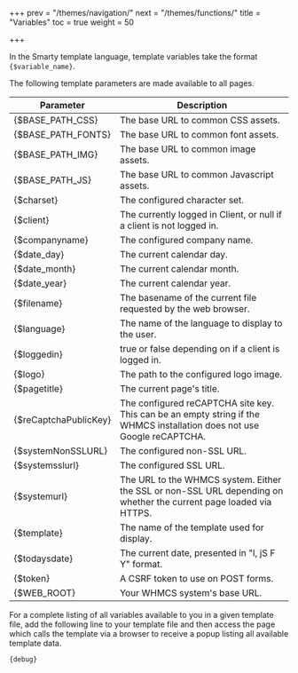 +++
prev = "/themes/navigation/"
next = "/themes/functions/"
title = "Variables"
toc = true
weight = 50

+++

In the Smarty template language, template variables take the format `{$variable_name}`.

The following template parameters are made available to all pages.

| Parameter | Description |
| --------- | ----------- |
| {$BASE_PATH_CSS} | The base URL to common CSS assets. |
| {$BASE_PATH_FONTS} | The base URL to common font assets. |
| {$BASE_PATH_IMG} | The base URL to common image assets. |
| {$BASE_PATH_JS} | The base URL to common Javascript assets. |
| {$charset} | The configured character set. |
| {$client} | The currently logged in Client, or null if a client is not logged in. |
| {$companyname} | The configured company name. |
| {$date_day} | The current calendar day. |
| {$date_month} | The current calendar month. |
| {$date_year} | The current calendar year. |
| {$filename} | The basename of the current file requested by the web browser. |
| {$language} | The name of the language to display to the user. |
| {$loggedin} | true or false depending on if a client is logged in. |
| {$logo} | The path to the configured logo image. |
| {$pagetitle} | The current page's title. |
| {$reCaptchaPublicKey} | The configured reCAPTCHA site key. This can be an empty string if the WHMCS installation does not use Google reCAPTCHA. |
| {$systemNonSSLURL} | The configured non-SSL URL. |
| {$systemsslurl} | The configured SSL URL. |
| {$systemurl} | The URL to the WHMCS system. Either the SSL or non-SSL URL depending on whether the current page loaded via HTTPS. |
| {$template} | The name of the template used for display. |
| {$todaysdate} | The current date, presented in "l, jS F Y" format. |
| {$token} | A CSRF token to use on POST forms. |
| {$WEB_ROOT} | Your WHMCS system's base URL. |

For a complete listing of all variables available to you in a given template file, add the following line to your template file and then access the page which calls the template via a browser to receive a popup listing all available template data.

```
{debug}
```
